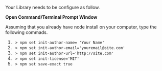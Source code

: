 Your Library needs to be configure as follow.

**Open Command/Terminal Prompt Window**

Assuming that you already have node install on your computer, type the following commads.

1. ` > npm set init-author-name= 'Your Name'`
2. ` > npm set init-author-email='youremail@site.com'`
3. ` > npm set init-author-url='http://site.com'`
4. ` > npm set init-license='MIT'`
5. ` > npm set save-exact true`







